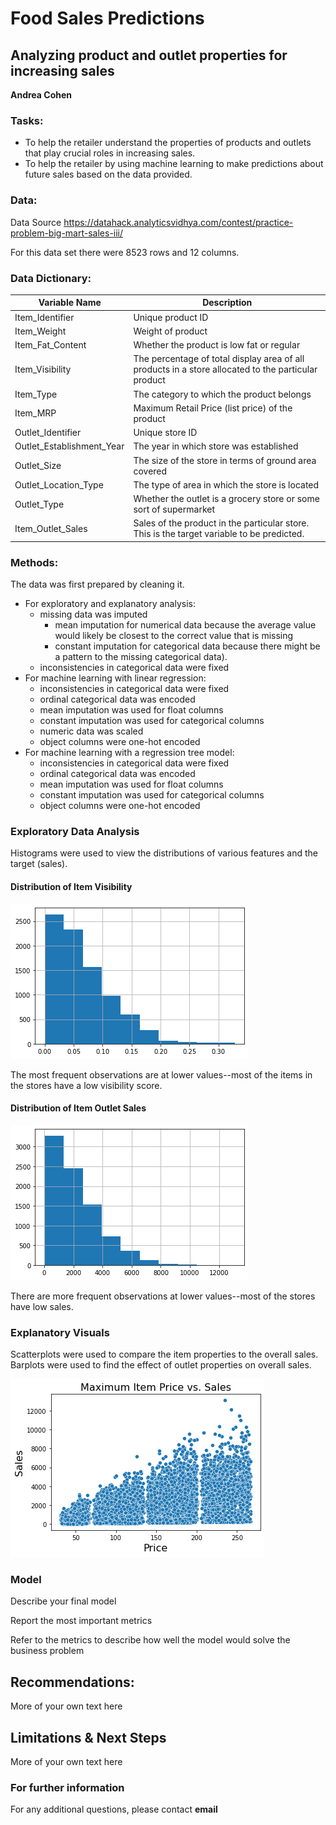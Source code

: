 # Food Sales Predictions

## Analyzing product and outlet properties for increasing sales

**Andrea Cohen**

### Tasks:
- To help the retailer understand the properties of products and outlets that play crucial roles in increasing sales.
- To help the retailer by using machine learning to make predictions about future sales based on the data provided.

### Data:
Data Source https://datahack.analyticsvidhya.com/contest/practice-problem-big-mart-sales-iii/

For this data set there were 8523 rows and 12 columns.

### Data Dictionary:
Variable Name	| Description
---| ---
Item_Identifier |	Unique product ID
Item_Weight |	Weight of product
Item_Fat_Content |	Whether the product is low fat or regular
Item_Visibility |	The percentage of total display area of all products in a store allocated to the particular product
Item_Type |	The category to which the product belongs
Item_MRP |	Maximum Retail Price (list price) of the product
Outlet_Identifier |	Unique store ID
Outlet_Establishment_Year |	The year in which store was established
Outlet_Size |	The size of the store in terms of ground area covered
Outlet_Location_Type |	The type of area in which the store is located
Outlet_Type |	Whether the outlet is a grocery store or some sort of supermarket
Item_Outlet_Sales |	Sales of the product in the particular store. This is the target variable to be predicted.

### Methods:

The data was first prepared by cleaning it.
- For exploratory and explanatory analysis: 
  - missing data was imputed 
    - mean imputation for numerical data because the average value would likely be closest to the correct value that is missing 
    - constant imputation for categorical data because there might be a pattern to the missing categorical data).  
  - inconsistencies in categorical data were fixed
- For machine learning with linear regression: 
  - inconsistencies in categorical data were fixed
  - ordinal categorical data was encoded
  - mean imputation was used for float columns
  - constant imputation was used for categorical columns
  - numeric data was scaled
  - object columns were one-hot encoded
- For machine learning with a regression tree model:
  - inconsistencies in categorical data were fixed
  - ordinal categorical data was encoded
  - mean imputation was used for float columns
  - constant imputation was used for categorical columns
  - object columns were one-hot encoded

### Exploratory Data Analysis

Histograms were used to view the distributions of various features and the target (sales).

#### Distribution of Item Visibility

![Item Visibility.png](https://github.com/andreacohen7/food-sales-predictions/blob/main/Item%20Visibility.png)

The most frequent observations are at lower values--most of the items in the stores have a low visibility score.

#### Distribution of Item Outlet Sales

![Item Outlet Sales.png](https://github.com/andreacohen7/food-sales-predictions/blob/main/Item%20Outlet%20Sales.png)

There are more frequent observations at lower values--most of the stores have low sales.

### Explanatory Visuals

Scatterplots were used to compare the item properties to the overall sales.
Barplots were used to find the effect of outlet properties on overall sales.

![Maximum Item Price vs. Sales.png](https://github.com/andreacohen7/food-sales-predictions/blob/main/Maximum%20Item%20Price%20vs.%20Sales.png)



### Model

Describe your final model

Report the most important metrics

Refer to the metrics to describe how well the model would solve the business problem

## Recommendations:

More of your own text here


## Limitations & Next Steps

More of your own text here


### For further information


For any additional questions, please contact **email**
